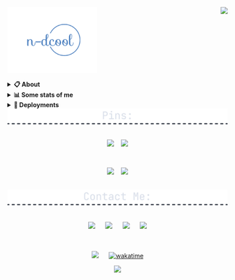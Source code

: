 <a href="https://discord.com/users/581807321047498780"><img align="right" src="https://lanyard-profile-readme.vercel.app/api/581807321047498780?&idleMessage=Currently%20learning%20DSA" /></a>

<a href="https://n-dcool.github.io/My-Terminal/"><img src="./assets/logo.png" height="150" /></a>
<details>
  <summary><b>📋 About</b></summary>

  I like making things that stay on the Internet. \
  <i>Full Stack Developer.</i> \
  You can probably find more about on my website.

  [🌐 website](https://n-dcool.github.io/My-Terminal/ 'MY WEBSITEEEEEEEEEEEEEEEEE') \
  [📧 email](mailto:nareshnc82643@gmail.com 'MY EMAILLLLLLLLLL')
</details>

<details>
  <summary><b>📊 Some stats of me</b></summary>
  
![My github stats!](https://github-readme-streak-stats.herokuapp.com/?user=n-dcool&theme=dark&hide_border=false) \
![My top langauges](https://github-readme-stats.vercel.app/api/top-langs?username=n-dcool&show_icons=true&layout=compact&card_width=645&bg_color=00000000&title_color=00CCAA&text_color=dddddd&hide_border=true&hide_title=true#gh-dark-mode-only)
</details>

<details>
  <summary><b>🚀 Deployments</b></summary>
  <!--- <script src= "https://gist.github.com/N-dcool/4de5ced9322d4d8bec9d0332974c88c0.js"> </script> -->
  
  | Project | Description | Link | GitHub |
  | :---: | :--- | :----: | :---: |
  | <img src="https://i.ibb.co/jMMSQXp/My-project-2.png"  width="120" height="75" alt="Site 1 Logo"> | A minimalistic portfolio website designed to showcase my projects and skills in a sleek, terminal-inspired interface. | [My-Terminal](https://n-dcool.github.io/My-Terminal/) | [ GitHub ](https://github.com/N-dcool/My-Terminal) |
  | <img src="https://i.ibb.co/fNQ0v3m/Anya-vs-Renge.png"  width="140" height="75" alt="Site 2 Logo"> | Share your favorite anime character voices, from Anya in Spy x Family and Renge Miyauchi in Non Non Biyori ! | [anya-vs-renge](https://anya-vs-renge.vercel.app/) | [GitHub](https://github.com/N-dcool/anya-vs-renge) |
  | <img src="https://i.ibb.co/6R7yVWK/icons8-next-js-48.png"  width="120" height="75" alt="Site 3 Logo"> | Bloging and social media platform with Next.js and Firebase ~ inspired by sites Dev.to and Medium. | [blogging-webapp](https://blogging-webapp-kohl.vercel.app) | [ GitHub ](https://github.com/N-dcool/Blogging-webapp) |
  | <img src="https://i.ibb.co/47jJ23S/wiki-api.png"  width="120" height="75" alt="Site 4 Logo"> | Created own RESTfull API : Wiki - REST API | [wiki-api](https://wiki-api-git-main-n-dcool.vercel.app/articles) | [ GitHub ](https://github.com/N-dcool/Wiki-API) |
  | <img src="https://i.ibb.co/prmCZRZ/simon-game.png"  width="120" height="75" alt="Site 5 Logo"> | The Simon Game is the exciting game of lights and sounds in which players must repeat random sequences of lights by pressing the colored pads in. | [simon-game](https://n-dcool.github.io/Simon-Game/) | [ GitHub ](https://github.com/N-dcool/Simon-Game) |
  | <img src="https://i.ibb.co/QcWDJWQ/Drum-kit.webp"  width="120" height="75" alt="Site 6 Logo"> | 🥁 Online Drum Kit - Play anywhere. | [drum-kit](https://n-dcool.github.io/Simon-Game/) | [ GitHub ](https://github.com/N-dcool/Drum-Kit) |
  
</details>  

<div align=center>

<img src="./assets/div-pins.png" width=800/>
  <br /><br />
  
  <a href="https://github.com/n-dcool/Leetcode-Questions"><img src="https://github-readme-stats.vercel.app/api/pin/?username=n-dcool&repo=Leetcode-Questions&border_radius=5&theme=nord&hide_border=true"></a>
  &nbsp;&nbsp;
  <a href="https://github.com/n-dcool/YouTube-Search-Clone"><img src="https://github-readme-stats.vercel.app/api/pin/?username=n-dcool&repo=YouTube-Search-Clone&border_radius=5&theme=nord&hide_border=true"></a>
  
  <br />
  
  <a href="https://github.com/n-dcool/Dapp_GoogleKeepNotes"><img src="https://github-readme-stats.vercel.app/api/pin/?username=n-dcool&repo=Dapp_GoogleKeepNotes&border_radius=5&theme=nord&hide_border=true"></a>
  &nbsp;&nbsp;
  <a href="https://github.com/n-dcool/NFT-Project"><img src="https://github-readme-stats.vercel.app/api/pin/?username=n-dcool&repo=NFT-Project&border_radius=5&theme=nord&hide_border=true"></a>
  
  <br />

<img src="./assets/contact-div.png" width=800/>
  <br /><br />
  <br />
  <a href="https://leetcode.com/Naresh_Choudhary/"><img src="https://i.ibb.co/4M1psGp/leetcode-2.png" width=55/></a>
  &nbsp;&nbsp;&nbsp;&nbsp;
  <a href="mailto:nareshnc82643@gmail.com"><img src="https://mailmeteor.com/logos/assets/PNG/Gmail_Logo_256px.png" width=52/></a>
  &nbsp;&nbsp;&nbsp;&nbsp;
  <a href="https://linkedin.com/in/naresh-choudhary-0009b3212/"><img src="https://cdn-icons-png.flaticon.com/512/174/174857.png" width=45 /></a>
  &nbsp;&nbsp;&nbsp;&nbsp;
  <a href="https://open.spotify.com/user/31vmadujmxyixevesbudfp6mxs3y"><img src="https://upload.wikimedia.org/wikipedia/commons/1/19/Spotify_logo_without_text.svg" width=47/></a>
  <br /><br /><br/>

  [![](https://visitcount.itsvg.in/api?id=Nareshchoudhary02&icon=0&color=0)](https://visitcount.itsvg.in) &nbsp;&nbsp;&nbsp;&nbsp;
[![wakatime](https://wakatime.com/badge/user/52d8494f-3553-46fe-b06a-85fc70729f16.svg)](https://wakatime.com/@52d8494f-3553-46fe-b06a-85fc70729f16)
  
  <img src="https://count.getloli.com/get/@n-dcool?theme=rule34" />

</div>


<!--  ![](https://github-readme-stats.vercel.app/api?username=n-dcool&theme=dark&hide_border=false&include_all_commits=false&count_private=false)
 ![](https://github-readme-streak-stats.herokuapp.com/?user=n-dcool&theme=dark&hide_border=false)<br/> -->

<!--END_SECTION:waka-->
<!-- 
  ## <h1 align="center">💰 You can help me by Donating</h1>
  <h3 align="center">
  
  [![BuyMeACoffee](https://img.shields.io/badge/Buy%20Me%20a%20Coffee-ffdd00?style=for-the-badge&logo=buy-me-a-coffee&logoColor=black)](https://buymeacoffee.com/coolnaresh)
  
  </h3>
  
Proudly created with GPRM ( https://gprm.itsvg.in )
 <img src="https://github-readme-stats.vercel.app/api?username=Nareshchoudhary02&theme=dark&hide_border=false&include_all_commits=false&count_private=false" />&nbsp;&nbsp;&nbsp;&nbsp; 
  -->
